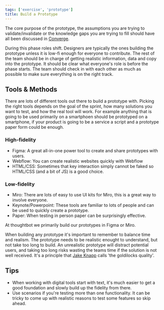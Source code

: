 ```yaml
---
tags: ['exercise', 'prototype']
title: Build a Prototype
---
```


The core purpose of the prototype, the assumptions you are trying to
validate/invalidate or the knowledge gaps you are trying to fill should have
all been discussed in [Converge](/phases/converge).

During this phase roles shift. Designers are typically the ones building the
prototype unless it is low-fi enough for everyone to contribute. The rest of
the team should be in charge of getting realistic information, data and copy
into the prototype. It should be clear what everyone's role is before the phase
starts. The team should check in with each other as much as possible to make
sure everything is on the right track.

## Tools & Methods

There are lots of different tools out there to build a prototype with. Picking
the right tools depends on the goal of the sprint, how many solutions you want
to test, and how the real tool will work. For example anything that is going to
be used primarily on a smartphoen should be prototyped on a smartphone, if your
product is going to be a service a script and a prototype paper form could be
enough.

### High-fidelity
- Figma: A great all-in-one power tool to create and share prototypes with users.
- Webflow: You can create realistic websites quickly with Webflow
- HTML/CSS: Sometimes that key interaction simply cannot be faked so HTML/CSS (and a bit of JS) is a good choice.

### Low-fidelity
- Miro: There are lots of easy to use UI kits for Miro, this is a great way to involve everyone.
- Keynote/Powerpoint: These tools are familiar to lots of people and can be used to quickly create a prototype.
- Paper: When testing in person paper can be surprisingly effective.

At thoughtbot we primarily build our prototypes in Figma or Miro.

When building any prototype it's important to remember to balance time and
realism. The prototype needs to be realistic enought to understand, but not
take too long to build. An unrealistic prototype will distract potential users,
and taking too long risks wasting the teams time if the solution is not well
received. It's a principle that [Jake Knapp](https://www.thesprintbook.com)
calls 'the goldilocks quality'.

## Tips

- When working with digital tools start with text, it's much easier to get a
  good foundation and slowly build up the fidelity from there.
- Use scenarios if you're testing more than one functionality. It can be tricky
  to come up with realistic reasons to test some features so skip ahead.

